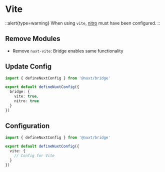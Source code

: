 # Vite

::alert{type=warning}
When using `vite`, [nitro](/docs/bridge/nitro) must have been configured.
::

## Remove Modules

- Remove `nuxt-vite`: Bridge enables same functionality

## Update Config

```ts [nuxt.config.js|ts]
import { defineNuxtConfig } from '@nuxt/bridge'

export default defineNuxtConfig({
  bridge: {
    vite: true,
    nitro: true
  }
})
```

## Configuration

```ts [nuxt.config.js|ts]
import { defineNuxtConfig } from '@nuxt/bridge'

export default defineNuxtConfig({
  vite: {
    // Config for Vite
  }
})
```
